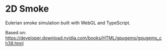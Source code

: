 # 2D Smoke

Eulerian smoke simulation built with WebGL and TypeScript.

Based on:
https://developer.download.nvidia.com/books/HTML/gpugems/gpugems_ch38.html
